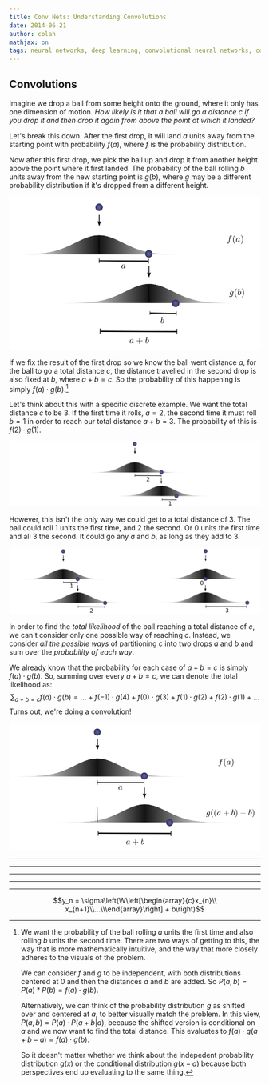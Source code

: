 ```yaml
---
title: Conv Nets: Understanding Convolutions
date: 2014-06-21
author: colah
mathjax: on
tags: neural networks, deep learning, convolutional neural networks, convolution, modular neural networks
---
```


Convolutions
------------

Imagine we drop a ball from some height onto the ground, where it only has one dimension of motion. *How likely is it that a ball will go a distance $c$ if you drop it and then drop it again from above the point at which it landed?*

Let's break this down. After the first drop, it will land $a$ units away from the starting point with probability $f(a)$, where $f$ is the probability distribution.

Now after this first drop, we pick the ball up and drop it from another height above the point where it first landed. The probability of the ball rolling $b$ units away from the new starting point is $g(b)$, where $g$ may be a different probability distribution if it's dropped from a different height.


<div class="bigcenterimgcontainer">
<img src="img/ProbConv-fagb.png" alt="" style="">
</div>
<div class="spaceafterimg"></div>


If we fix the result of the first drop so we know the ball went distance $a$, for the ball to go a total distance $c$, the distance travelled in the second drop is also fixed at $b$, where $a+b=c$. So the probability of this happening is simply $f(a) \cdot g(b)$.[^expl]

[^expl]: 
    We want the probability of the ball rolling $a$ units the first time and also rolling $b$ units the second time. There are two ways of getting to this, the way that is more mathematically intuitive, and the way that more closely adheres to the visuals of the problem. 

    We can consider $f$ and $g$ to be independent, with both distributions centered at 0 and then the distances $a$ and $b$ are added. So $P(a,b) = P(a) * P(b) = f(a) \cdot g(b)$. 

    Alternatively, we can think of the probability distribution $g$ as shifted over and centered at $a$, to better visually match the problem. In this view, $P(a,b) = P(a) \cdot P(a+b \vert a)$, because the shifted version is conditional on $a$ and we now want to find the total distance. This evaluates to $f(a) \cdot g(a+b-a)=f(a) \cdot g(b)$.

    So it doesn't matter whether we think about the indepedent probability distribution $g(x)$ or the conditional distribution $g(x-a)$ because both perspectives end up evaluating to the same thing.

Let's think about this with a specific discrete example. We want the total distance $c$ to be 3. If the first time it rolls, $a=2$, the second time it must roll $b=1$ in order to reach our total distance $a+b=3$. The probability of this is $f(2) \cdot g(1)$. 

<div class="bigcenterimgcontainer">
<img src="img/ProbConv-split-21.png" alt="" style="">
</div>
<div class="spaceafterimg"></div>

However, this isn't the only way we could get to a total distance of 3. The ball could roll 1 units the first time, and 2 the second. Or 0 units the first time and all 3 the second. It could go any $a$ and $b$, as long as they add to 3.

<div class="bigcenterimgcontainer">
<img src="img/ProbConv-splits-12-03.png" alt="" style="">
</div>
<div class="spaceafterimg"></div>

In order to find the *total likelihood* of the ball reaching a total distance of $c$, we can't consider only one possible way of reaching $c$. Instead, we consider *all the possible ways* of partitioning $c$ into two drops $a$ and $b$ and sum over the *probability of each way*. 

We already know that the probability for each case of $a+b=c$ is simply $f(a) \cdot g(b)$. So, summing over every $a+b=c$, we can denote the total likelihood as:
$$\sum_{a+b=c} f(a) \cdot g(b) = ... + f(-1)\cdot g(4) + f(0)\cdot g(3) + f(1)\cdot g(2) + f(2)\cdot g(1) + ...$$
Turns out, we're doing a convolution! 


<div class="bigcenterimgcontainer">
<img src="img/ProbConv-fagab.png" alt="" style="">
</div>
<div class="spaceafterimg"></div>



--------

--------

--------

--------

--------


$$y_n = \sigma\left(W\left[\begin{array}{c}x_{n}\\ x_{n+1}\\...\\\end{array}\right] + b\right)$$



